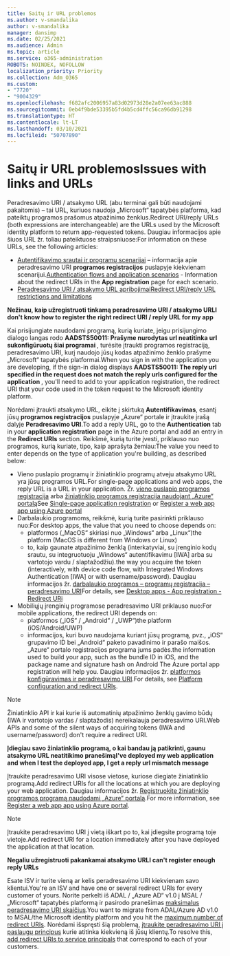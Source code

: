 ```yaml
---
title: Saitų ir URL problemos
ms.author: v-smandalika
author: v-smandalika
manager: dansimp
ms.date: 02/25/2021
ms.audience: Admin
ms.topic: article
ms.service: o365-administration
ROBOTS: NOINDEX, NOFOLLOW
localization_priority: Priority
ms.collection: Adm_O365
ms.custom:
- "7720"
- "9004329"
ms.openlocfilehash: f682afc2006957a83d02973d28e2a07ee63ac888
ms.sourcegitcommit: 0eb4f9bde53395b5fd4b5cd4ffc56ca96db91298
ms.translationtype: HT
ms.contentlocale: lt-LT
ms.lasthandoff: 03/10/2021
ms.locfileid: "50707890"
---
```

# <a name="issues-with-links-and-urls"></a><span data-ttu-id="bfae2-102">Saitų ir URL problemos</span><span class="sxs-lookup"><span data-stu-id="bfae2-102">Issues with links and URLs</span></span>

<span data-ttu-id="bfae2-103">Peradresavimo URI / atsakymo URL (abu terminai gali būti naudojami pakaitomis) – tai URL, kuriuos naudoja „Microsoft“ tapatybės platforma, kad pateiktų programos prašomus atpažinimo ženklus.</span><span class="sxs-lookup"><span data-stu-id="bfae2-103">Redirect URI/reply URLs (both expressions are interchangeable) are the URLs used by the Microsoft identity platform to return app-requested tokens.</span></span> <span data-ttu-id="bfae2-104">Daugiau informacijos apie šiuos URL žr. toliau pateiktuose straipsniuose:</span><span class="sxs-lookup"><span data-stu-id="bfae2-104">For information on these URLs, see the following articles:</span></span>

- <span data-ttu-id="bfae2-105">[Autentifikavimo srautai ir programų scenarijai](https://docs.microsoft.com/azure/active-directory/develop/authentication-flows-app-scenarios) – informacija apie peradresavimo URI **programos registracijos** puslapyje kiekvienam scenarijui.</span><span class="sxs-lookup"><span data-stu-id="bfae2-105">[Authentication flows and application scenarios](https://docs.microsoft.com/azure/active-directory/develop/authentication-flows-app-scenarios) - Information about the redirect URIs in the **App registration** page for each scenario.</span></span>
- [<span data-ttu-id="bfae2-106">Peradresavimo URI / atsakymo URL apribojimai</span><span class="sxs-lookup"><span data-stu-id="bfae2-106">Redirect URI/reply URL restrictions and limitations</span></span>](https://docs.microsoft.com/azure/active-directory/develop/reply-url)

<span data-ttu-id="bfae2-107">**Nežinau, kaip užregistruoti tinkamą peradresavimo URI / atsakymo URL**</span><span class="sxs-lookup"><span data-stu-id="bfae2-107">**I don't know how to register the right redirect URI / reply URL for my app**</span></span>

<span data-ttu-id="bfae2-108">Kai prisijungiate naudodami programą, kurią kuriate, jeigu prisijungimo dialogo langas rodo **AADSTS50011: Prašyme nurodytas url neatitinka url sukonfigūruotų šiai programai <your app ID>**, turėsite įtraukti programos registraciją, peradresavimo URI, kurį naudojo jūsų kodas atpažinimo ženklo prašyme „Microsoft“ tapatybės platformai.</span><span class="sxs-lookup"><span data-stu-id="bfae2-108">When you sign in with the application you are developing, if the sign-in dialog displays **AADSTS50011: The reply url specified in the request does not match the reply urls configured for the application <your app ID>**, you'll need to add to your application registration, the redirect URI that your code used in the token request to the Microsoft identity platform.</span></span>

<span data-ttu-id="bfae2-109">Norėdami įtraukti atsakymo URL, eikite į skirtuką **Autentifikavimas**, esantį jūsų **programos registracijos** puslapyje „Azure“ portale ir įtraukite įrašą dalyje **Peradresavimo URI**.</span><span class="sxs-lookup"><span data-stu-id="bfae2-109">To add a reply URL, go to the **Authentication** tab in your **application registration** page in the Azure portal and add an entry in the **Redirect URIs** section.</span></span> <span data-ttu-id="bfae2-110">Reikšmė, kurią turite įvesti, priklauso nuo programos, kurią kuriate, tipo, kaip aprašyta žemiau:</span><span class="sxs-lookup"><span data-stu-id="bfae2-110">The value you need to enter depends on the type of application you're building, as described below:</span></span>

- <span data-ttu-id="bfae2-111">Vieno puslapio programų ir žiniatinklio programų atveju atsakymo URL yra jūsų programos URL.</span><span class="sxs-lookup"><span data-stu-id="bfae2-111">For single-page applications and web apps, the reply URL is a URL in your application.</span></span> <span data-ttu-id="bfae2-112">Žr. [vieno puslapio programos registracija](https://docs.microsoft.com/azure/active-directory/develop/scenario-spa-app-registration#register-a-redirect-uri) arba [žiniatinklio programos registracija naudojant „Azure“ portalą](https://docs.microsoft.com/azure/active-directory/develop/scenario-web-app-sign-user-app-registration?tabs=aspnetcore#register-an-app-using-azure-portal)</span><span class="sxs-lookup"><span data-stu-id="bfae2-112">See [Single-page application registration](https://docs.microsoft.com/azure/active-directory/develop/scenario-spa-app-registration#register-a-redirect-uri) or [Register a web app app using Azure portal](https://docs.microsoft.com/azure/active-directory/develop/scenario-web-app-sign-user-app-registration?tabs=aspnetcore#register-an-app-using-azure-portal)</span></span>
- <span data-ttu-id="bfae2-113">Darbalaukio programoms, reikšmė, kurią turite pasirinkti priklauso nuo:</span><span class="sxs-lookup"><span data-stu-id="bfae2-113">For desktop apps, the value that you need to choose depends on:</span></span>
    - <span data-ttu-id="bfae2-114">platformos („MacOS“ skiriasi nuo „Windows“ arba „Linux“)</span><span class="sxs-lookup"><span data-stu-id="bfae2-114">the platform (MacOS is different from Windows or Linux)</span></span>
    - <span data-ttu-id="bfae2-115">to, kaip gaunate atpažinimo ženklą (interkatyviai, su įrenginio kodų srautu, su integruotuoju „Windows“ autentifikavimu [IWA] arba su vartotojo vardu / slaptažodžiu).</span><span class="sxs-lookup"><span data-stu-id="bfae2-115">the way you acquire the token (interactively, with device code flow, with Integrated Windows Authentication [IWA] or with username/password).</span></span>
    <span data-ttu-id="bfae2-116">Daugiau informacijos žr. [darbalaukio programos – programų registracija – peradresavimo URI](https://docs.microsoft.com/azure/active-directory/develop/scenario-desktop-app-registration#redirect-uris)</span><span class="sxs-lookup"><span data-stu-id="bfae2-116">For details, see [Desktop apps - App registration - Redirect URi](https://docs.microsoft.com/azure/active-directory/develop/scenario-desktop-app-registration#redirect-uris)</span></span>
- <span data-ttu-id="bfae2-117">Mobiliųjų įrenginių programose peradresavimo URI priklauso nuo:</span><span class="sxs-lookup"><span data-stu-id="bfae2-117">For mobile applications, the redirect URI depends on:</span></span>
    - <span data-ttu-id="bfae2-118">platformos („iOS“ / „Android“ / „UWP“)</span><span class="sxs-lookup"><span data-stu-id="bfae2-118">the platform (iOS/Android/UWP)</span></span>
    - <span data-ttu-id="bfae2-119">informacijos, kuri buvo naudojama kuriant jūsų programą, pvz., „iOS“ grupavimo ID bei „Android“ paketo pavadinimo ir parašo maišos. „Azure“ portalo registracijos programa jums padės.</span><span class="sxs-lookup"><span data-stu-id="bfae2-119">the information used to build your app, such as the bundle ID in iOS, and the package name and signature hash on Android The Azure portal app registration will help you.</span></span> <span data-ttu-id="bfae2-120">Daugiau informacijos žr. [platformos konfigūravimas ir peradresavimo URI](https://docs.microsoft.com/azure/active-directory/develop/scenario-mobile-app-registration#platform-configuration-and-redirect-uris).</span><span class="sxs-lookup"><span data-stu-id="bfae2-120">For details, see [Platform configuration and redirect URIs](https://docs.microsoft.com/azure/active-directory/develop/scenario-mobile-app-registration#platform-configuration-and-redirect-uris).</span></span>

> [!NOTE]
> <span data-ttu-id="bfae2-121">Žiniatinklio API ir kai kurie iš automatinių atpažinimo ženklų gavimo būdų (IWA ir vartotojo vardas / slaptažodis) nereikalauja peradresavimo URI.</span><span class="sxs-lookup"><span data-stu-id="bfae2-121">Web APIs and some of the silent ways of acquiring tokens (IWA and username/password) don't require a redirect URI.</span></span>

<span data-ttu-id="bfae2-122">**Įdiegiau savo žiniatinklio programą, o kai bandau ją patikrinti, gaunu atsakymo URL neatitikimo pranešimą**</span><span class="sxs-lookup"><span data-stu-id="bfae2-122">**I've deployed my web application and when I test the deployed app, I get a reply url mismatch message**</span></span>

<span data-ttu-id="bfae2-123">Įtraukite peradresavimo URI visose vietose, kuriose diegiate žiniatinklio programą.</span><span class="sxs-lookup"><span data-stu-id="bfae2-123">Add redirect URIs for all the locations at which you are deploying your web application.</span></span> <span data-ttu-id="bfae2-124">Daugiau informacijos žr. [Registruokite žiniatinklio programos programą naudodami „Azure“ portalą](https://docs.microsoft.com/azure/active-directory/develop/scenario-web-app-sign-user-app-registration).</span><span class="sxs-lookup"><span data-stu-id="bfae2-124">For more information, see [Register a web app app using Azure portal](https://docs.microsoft.com/azure/active-directory/develop/scenario-web-app-sign-user-app-registration).</span></span>

> [!NOTE]
> <span data-ttu-id="bfae2-125">Įtraukite peradresavimo URI į vietą iškart po to, kai įdiegsite programą toje vietoje.</span><span class="sxs-lookup"><span data-stu-id="bfae2-125">Add redirect URI for a location immediately after you have deployed the application at that location.</span></span>

<span data-ttu-id="bfae2-126">**Negaliu užregistruoti pakankamai atsakymo URL**</span><span class="sxs-lookup"><span data-stu-id="bfae2-126">**I can't register enough reply URLs**</span></span>

<span data-ttu-id="bfae2-127">Esate ISV ir turite vieną ar kelis peradresavimo URI kiekvienam savo klientui.</span><span class="sxs-lookup"><span data-stu-id="bfae2-127">You're an ISV and have one or several redirect URIs for every customer of yours.</span></span> <span data-ttu-id="bfae2-128">Norite perkelti iš ADAL / „Azure AD“ v1.0 į MSAL / „Microsoft“ tapatybės platformą ir pasirodo pranešimas [maksimalus peradresavimo URI skaičius](https://docs.microsoft.com/azure/active-directory/develop/reply-url#maximum-number-of-redirect-uris).</span><span class="sxs-lookup"><span data-stu-id="bfae2-128">You want to migrate from ADAL/Azure AD v1.0 to MSAL/the Microsoft identity platform and you hit the [maximum number of redirect URIs](https://docs.microsoft.com/azure/active-directory/develop/reply-url#maximum-number-of-redirect-uris).</span></span> <span data-ttu-id="bfae2-129">Norėdami išspręsti šią problemą, [įtraukite peradresavimo URI į paslaugų principus](https://docs.microsoft.com/azure/active-directory/develop/reply-url#add-redirect-uris-to-service-principals) kurie atitinka kiekvieną iš jūsų klientų.</span><span class="sxs-lookup"><span data-stu-id="bfae2-129">To resolve this, [add redirect URIs to service principals](https://docs.microsoft.com/azure/active-directory/develop/reply-url#add-redirect-uris-to-service-principals) that correspond to each of your customers.</span></span>

